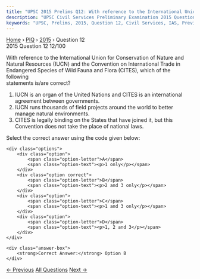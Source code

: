 ```yaml
---
title: "UPSC 2015 Prelims Q12: With reference to the International Union for Conservation o..."
description: "UPSC Civil Services Preliminary Examination 2015 Question 12 with options and answer"
keywords: "UPSC, Prelims, 2015, Question 12, Civil Services, IAS, Previous Year Questions"
---
```


<nav class="breadcrumb">
    <a href="../../">Home</a>
    <span>›</span>
    <a href="../">PIQ</a>
    <span>›</span>
    <a href="./">2015</a>
    <span>›</span>
    <span>Question 12</span>
</nav>

<div class="question-header">
    <div class="question-meta">
        <span class="year-badge">2015</span>
        <span class="question-number">Question 12</span>
        <span class="progress">12/100</span>
    </div>
    <div class="progress-bar">
        <div class="progress-fill" style="width: 12.0%"></div>
    </div>
</div>

<div class="question-content">
    <div class="question-text">
        <p>With reference to the International Union for Conservation of Nature and<br />
Natural Resources (IUCN) and the Convention on International Trade in<br />
Endangered Species of Wild Fauna and Flora (CITES), which of the following<br />
statements is/are correct?</p>
<ol>
<li>IUCN is an organ of the United Nations and CITES is an international agreement between governments.</li>
<li>IUCN runs thousands of field projects around the world to better manage natural environments.</li>
<li>CITES is legally binding on the States that have joined it, but this Convention does not take the place of national laws.</li>
</ol>
<p>Select the correct answer using the code given below:</p>
    </div>
    
    <div class="options">
        <div class="option">
            <span class="option-letter">A</span>
            <span class="option-text"><p>1 only</p></span>
        </div>
        <div class="option correct">
            <span class="option-letter">B</span>
            <span class="option-text"><p>2 and 3 only</p></span>
        </div>
        <div class="option">
            <span class="option-letter">C</span>
            <span class="option-text"><p>1 and 3 only</p></span>
        </div>
        <div class="option">
            <span class="option-letter">D</span>
            <span class="option-text"><p>1, 2 and 3</p></span>
        </div>
    </div>

    <div class="answer-box">
        <strong>Correct Answer:</strong> Option B
    </div>
</div>

<div class="question-nav">
    <a href="../q011-what-can-be-the-impact-of-excessiveinappropriate-u/" class="nav-btn prev">← Previous</a>
    <a href="../" class="nav-btn center">All Questions</a>
    <a href="../q013-the-fair-and-remunerative-price-frp-of-sugarcane-i/" class="nav-btn next">Next →</a>
</div>
